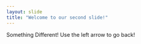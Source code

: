 ```yaml
---
layout: slide
title: "Welcome to our second slide!"
---
```

Something Different!
Use the left arrow to go back!
